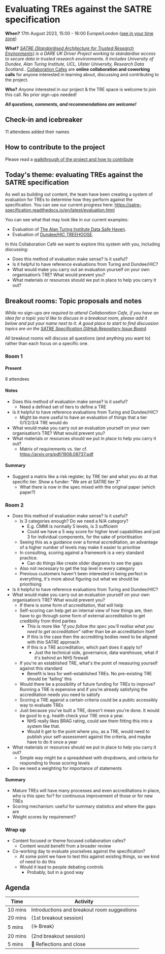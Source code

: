 # Evaluating TREs against the SATRE specification

**When?**
17th August 2023, 15:00 - 16:00 Europe/London ([see in your time zone](https://arewemeetingyet.com/London/2023-08-17/15:00))

**What?**
_[SATRE (Standardised Architecture for Trusted Research Environments)](https://medium.com/satre) is a DARE UK Driver Project working to standardise access to secure data in trusted research environments. It includes University of Dundee, Alan Turing Institute, UCL, Ulster University, Research Data Scotland._.
[Collaboration Cafes](https://the-turing-way.netlify.app/community-handbook/coworking/coworking-collabcafe.html) are **online collaboration and coworking calls** for anyone interested in learning about, discussing and contributing to the project.

**Who?**
_Anyone_ interested in our project & the TRE space is welcome to join this call. No prior sign-ups needed!

**_All questions, comments, and recommendations are welcome!_**

## Check-in and icebreaker

11 attendees added their names

## How to contribute to the project

Please read a [walkthrough of the project and how to contribute](https://satre-specification.readthedocs.io/en/latest/contributing/walkthrough.html)

## Today's theme: evaluating TREs against the SATRE specification

As well as building out content, the team have been creating a system of evaluation for TREs to determine how they perform against the specification. You can see our current progress here: https://satre-specification.readthedocs.io/en/latest/evaluation.html

You can see what that may look like in our current examples:

- Evaluation of [The Alan Turing Institute Data Safe Haven](https://satre-specification.readthedocs.io/en/latest/evaluations/alan_turing_institute.html#evaluation-alan-turing-institute).
- Evaluation of [Dundee/HIC TREEHOOSE](https://satre-specification.readthedocs.io/en/latest/evaluations/dundee_hic.html#evaluation-dundee-hic).

In this Collaboration Café we want to explore this system with you, including discussing:

- Does this method of evaluation make sense? Is it useful?
- Is it helpful to have reference evaluations from Turing and Dundee/HIC?
- What would make you carry out an evaluation yourself on your own organisation’s TRE? What would prevent you?
- What materials or resources should we put in place to help you carry it out?

## Breakout rooms: Topic proposals and notes

_While no sign-ups are required to attend Collaboration Cafe, if you have an idea for a topic you'd like to discuss in a breakout room, please add it below and put your name next to it. A good place to start to find discussion topics are on the [SATRE Specification GitHub Repository Issue Board](https://github.com/sa-tre/satre-specification/issues)._

All breakout rooms will discuss all questions (and anything you want to) rather than each focus on a specific one.

### Room 1

#### Present

6 attendees

#### Notes

- Does this method of evaluation make sense? Is it useful?
  - Need a defined set of tiers to define a TRE
- Is it helpful to have reference evaluations from Turing and Dundee/HIC?
  - Might be more useful to have an evaluation of things that a tier 0/1/2/3/4 TRE would do
- What would make you carry out an evaluation yourself on your own organisation’s TRE? What would prevent you?
- What materials or resources should we put in place to help you carry it out?
  - Matrix of requirements vs. tier cf. https://arxiv.org/pdf/1908.08737.pdf

#### Summary

- Suggest a matrix like a risk register, by TRE tier and what you do at that specific tier. Show a funder: "We are at SATRE tier 3"
  - What there is now in the spec mixed with the original paper (which paper?)

### Room 2

- Does this method of evaluation make sense? Is it useful?
  - Is 3 categories enough? Do we need a N/A category?
    - E.g. CMMI is normally 5 levels, is 3 sufficient
    - Could we have a 5 way score for higher level capabilities and just 3 for individual components, for the sake of prioritisation
  - Seeing this as a guidance over a formal accreditation, an advantage of a higher number of levels may make it easier to prioritise
  - In consulting, scoring against a framework is a very standard practice.
    - Can do things like create slider diagrams to see the gaps
  - Also not necessary to get the top level in every category
  - Previous customers haven't been interested in being perfect in everything, it's more about figuring out what we should be prioritising
- Is it helpful to have reference evaluations from Turing and Dundee/HIC?
- What would make you carry out an evaluation yourself on your own organisation’s TRE? What would prevent you?
  - If there is some form of accreditation, that will help
  - Self-scoring can help get an internal view of how things are, then have to go through some form of external accreditation to get credibility from third parties
    - This is more like _"if you follow the spec you'll realise what you need to get accreditation"_ rather than be an accreditation itself
    - If this is the case then the accrediting bodies need to be aligned with this SATRE approach
    - If this is a TRE accreditation, which part does it apply to?
      - Just the technical side, governance, data warehouse, what if it's behind an NHS firewall
  - If you're an established TRE, what's the point of measuring yourself against this standard
    - Benefit is less for well-established TREs. No pre-existing TRE should be 'failing' this
  - Would there be a possibility of future funding for TREs to improve? Running a TRE is expensive and if you're already satisfying the accreditation needs you need to satisfy
  - Scoring a TRE against a certain criteria could be a public accessibly way to evaluate TREs
  - Just because you've built a TRE, doesn't mean you're done. It would be good to e.g. health check your TRE once a year.
    - NHS really likes BRAG rating, could see them fitting this into a system like that.
    - Would it get to the point where you, as a TRE, would need to publish your self-assessment against the criteria, and maybe have to do it once a year
- What materials or resources should we put in place to help you carry it out?
  - Simple way might be a spreadsheet with dropdowns, and criteria for responding to those scoring levels
- Do we need a weighting for importance of statements

#### Summary

- Mature TREs will have many processes and even accreditations in place, who is this spec for? for continuous improvement of those or for new TREs
- Scoring mechanism: useful for summary statistics and where the gaps are
- Weight scores by requirement?

### Wrap up

- Content focused or theme focused collaboration cafes?
  - Content would benefit from a broader review
- Co-working day to evaluate yourselves against the specification?
  - At some point we have to test this against existing things, so we kind of need to do this
  - Would it lead to people debating controls
    - Probably, but in a good way

## Agenda

| Time    | Activity                                    |
| ------- | ------------------------------------------- |
| 10 mins | Introductions and breakout room suggestions |
| 20 mins | (1st breakout session)                      |
| 5 mins  | (☕️ Break)                                  |
| 20 mins | (2nd breakout session)                      |
| 5 mins  | :wave: Reflections and close                |
